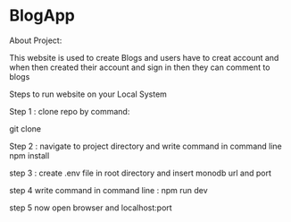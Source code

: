 # BlogApp
About Project:

This website is used to create Blogs and users have to creat account and when then created their account and sign in then they can comment to blogs

Steps to run website on your Local System

Step 1 : clone repo by command:

git clone

Step 2 : navigate to project directory and write command in command line npm install

step 3 : create .env file in root directory and insert monodb url and port

step 4 write command in command line : npm run dev

step 5 now open browser and localhost:port
